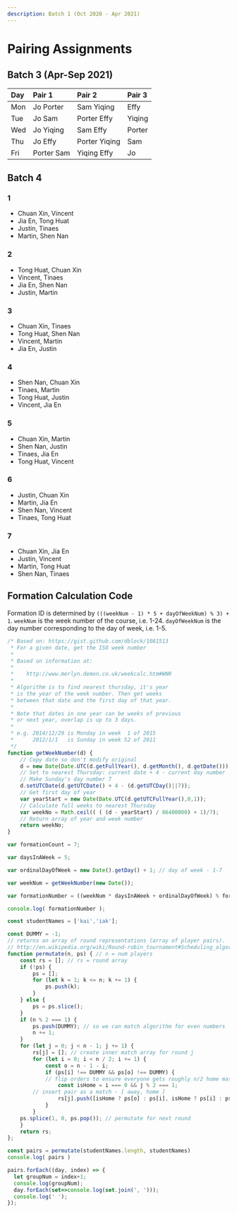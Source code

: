 ```yaml
---
description: Batch 1 (Oct 2020 - Apr 2021)
---
```


# Pairing Assignments

## Batch 3 \(Apr-Sep 2021\)

| Day | Pair 1 | Pair 2 | Pair 3 |
| :--- | :--- | :--- | :--- |
| Mon | Jo Porter | Sam Yiqing | Effy |
| Tue | Jo Sam | Porter Effy | Yiqing |
| Wed | Jo Yiqing | Sam Effy | Porter |
| Thu | Jo Effy | Porter Yiqing | Sam |
| Fri | Porter Sam | Yiqing Effy | Jo |

## Batch 4

### 1

* Chuan Xin, Vincent
* Jia En, Tong Huat
* Justin, Tinaes
* Martin, Shen Nan

### 2

* Tong Huat, Chuan Xin
* Vincent, Tinaes
* Jia En, Shen Nan
* Justin, Martin

### 3

* Chuan Xin, Tinaes
* Tong Huat, Shen Nan
* Vincent, Martin
* Jia En, Justin

### 4

* Shen Nan, Chuan Xin
* Tinaes, Martin
* Tong Huat, Justin
* Vincent, Jia En

### 5

* Chuan Xin, Martin
* Shen Nan, Justin
* Tinaes, Jia En
* Tong Huat, Vincent

### 6

* Justin, Chuan Xin
* Martin, Jia En
* Shen Nan, Vincent
* Tinaes, Tong Huat

### 7

* Chuan Xin, Jia En
* Justin, Vincent
* Martin, Tong Huat
* Shen Nan, Tinaes

## Formation Calculation Code

Formation ID is determined by `(((weekNum - 1) * 5 + dayOfWeekNum) % 3) + 1`. `weekNum` is the week number of the course, i.e. 1-24. `dayOfWeekNum` is the day number corresponding to the day of week, i.e. 1-5.

```javascript
/* Based on: https://gist.github.com/dblock/1081513
 * For a given date, get the ISO week number
 *
 * Based on information at:
 *
 *    http://www.merlyn.demon.co.uk/weekcalc.htm#WNR
 *
 * Algorithm is to find nearest thursday, it's year
 * is the year of the week number. Then get weeks
 * between that date and the first day of that year.
 *
 * Note that dates in one year can be weeks of previous
 * or next year, overlap is up to 3 days.
 *
 * e.g. 2014/12/29 is Monday in week  1 of 2015
 *      2012/1/1   is Sunday in week 52 of 2011
 */
function getWeekNumber(d) {
    // Copy date so don't modify original
    d = new Date(Date.UTC(d.getFullYear(), d.getMonth(), d.getDate()));
    // Set to nearest Thursday: current date + 4 - current day number
    // Make Sunday's day number 7
    d.setUTCDate(d.getUTCDate() + 4 - (d.getUTCDay()||7));
    // Get first day of year
    var yearStart = new Date(Date.UTC(d.getUTCFullYear(),0,1));
    // Calculate full weeks to nearest Thursday
    var weekNo = Math.ceil(( ( (d - yearStart) / 86400000) + 1)/7);
    // Return array of year and week number
    return weekNo;
}

var formationCount = 7;

var daysInAWeek = 5; 

var ordinalDayOfWeek = new Date().getDay() + 1; // day of week - 1-7

var weekNum = getWeekNumber(new Date());

var formationNumber = ((weekNum * daysInAWeek + ordinalDayOfWeek) % formationCount);

console.log( formationNumber );
```

```javascript
const studentNames = ['kai','iak'];

const DUMMY = -1;
// returns an array of round representations (array of player pairs).
// http://en.wikipedia.org/wiki/Round-robin_tournament#Scheduling_algorithm
function permutate(n, ps) { // n = num players
    const rs = []; // rs = round array
    if (!ps) {
        ps = [];
        for (let k = 1; k <= n; k += 1) {
            ps.push(k);
        }
    } else {
        ps = ps.slice();
    }
    if (n % 2 === 1) {
        ps.push(DUMMY); // so we can match algorithm for even numbers
        n += 1;
    }
    for (let j = 0; j < n - 1; j += 1) {
        rs[j] = []; // create inner match array for round j
        for (let i = 0; i < n / 2; i += 1) {
            const o = n - 1 - i;
            if (ps[i] !== DUMMY && ps[o] !== DUMMY) {
            // flip orders to ensure everyone gets roughly n/2 home matches
                const isHome = i === 0 && j % 2 === 1;
        // insert pair as a match - [ away, home ]
                rs[j].push([isHome ? ps[o] : ps[i], isHome ? ps[i] : ps[o]]);
            }
        }
    ps.splice(1, 0, ps.pop()); // permutate for next round
    }
    return rs;
};

const pairs = permutate(studentNames.length, studentNames)
console.log( pairs )

pairs.forEach((day, index) => {
  let groupNum = index+1;
  console.log(groupNum);
  day.forEach(set=>console.log(set.join(', ')));
  console.log(' ');
});
```


